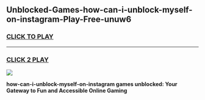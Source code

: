 
## Unblocked-Games-how-can-i-unblock-myself-on-instagram-Play-Free-unuw6
<h3>
<a href="https://premium76.site?title=how-can-i-unblock-myself-on-instagram&ref=10A">CLICK TO PLAY</a></h3>
<hr>

<h3>
<a href="https://premium76.site?title=how-can-i-unblock-myself-on-instagram&ref=10A">CLICK 2 PLAY</a>
  
</h3>

<a href="https://premium76.site?title=how-can-i-unblock-myself-on-instagram&ref=10A"><img src="https://clearcache.store/games.png"></a>


**how-can-i-unblock-myself-on-instagram games unblocked: Your Gateway to Fun and Accessible Online Gaming**
